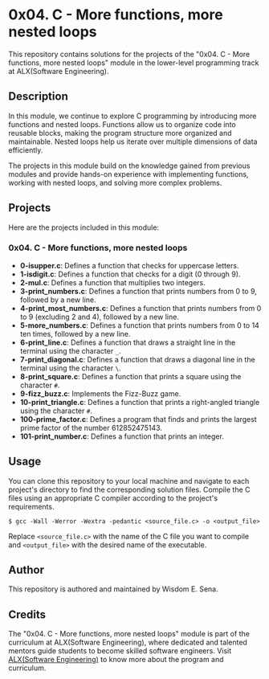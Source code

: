 # 0x04. C - More functions, more nested loops

This repository contains solutions for the projects of the "0x04. C - More functions, more nested loops" module in the lower-level programming track at ALX(Software Engineering).

## Description
In this module, we continue to explore C programming by introducing more functions and nested loops. Functions allow us to organize code into reusable blocks, making the program structure more organized and maintainable. Nested loops help us iterate over multiple dimensions of data efficiently.

The projects in this module build on the knowledge gained from previous modules and provide hands-on experience with implementing functions, working with nested loops, and solving more complex problems.

## Projects
Here are the projects included in this module:

### 0x04. C - More functions, more nested loops
- **0-isupper.c**: Defines a function that checks for uppercase letters.
- **1-isdigit.c**: Defines a function that checks for a digit (0 through 9).
- **2-mul.c**: Defines a function that multiplies two integers.
- **3-print_numbers.c**: Defines a function that prints numbers from 0 to 9, followed by a new line.
- **4-print_most_numbers.c**: Defines a function that prints numbers from 0 to 9 (excluding 2 and 4), followed by a new line.
- **5-more_numbers.c**: Defines a function that prints numbers from 0 to 14 ten times, followed by a new line.
- **6-print_line.c**: Defines a function that draws a straight line in the terminal using the character `_`.
- **7-print_diagonal.c**: Defines a function that draws a diagonal line in the terminal using the character `\`.
- **8-print_square.c**: Defines a function that prints a square using the character `#`.
- **9-fizz_buzz.c**: Implements the Fizz-Buzz game.
- **10-print_triangle.c**: Defines a function that prints a right-angled triangle using the character `#`.
- **100-prime_factor.c**: Defines a program that finds and prints the largest prime factor of the number 612852475143.
- **101-print_number.c**: Defines a function that prints an integer.

## Usage
You can clone this repository to your local machine and navigate to each project's directory to find the corresponding solution files. Compile the C files using an appropriate C compiler according to the project's requirements.

```
$ gcc -Wall -Werror -Wextra -pedantic <source_file.c> -o <output_file>
```

Replace `<source_file.c>` with the name of the C file you want to compile and `<output_file>` with the desired name of the executable.

## Author
This repository is authored and maintained by Wisdom E. Sena.

## Credits
The "0x04. C - More functions, more nested loops" module is part of the curriculum at ALX(Software Engineering), where dedicated and talented mentors guide students to become skilled software engineers. Visit [ALX(Software Engineering)](https://www.alxafrica.com) to know more about the program and curriculum.
